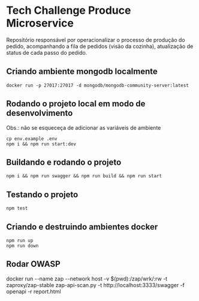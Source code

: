 # Tech Challenge Produce Microservice

Repositório responsável por operacionalizar o processo de produção do pedido, acompanhando a fila de pedidos (visão da cozinha), atualização de status de cada passo do pedido.

## Criando ambiente mongodb localmente

```
docker run -p 27017:27017 -d mongodb/mongodb-community-server:latest
```

## Rodando o projeto local em modo de desenvolvimento

Obs.: não se esqueceça de adicionar as variáveis de ambiente

```
cp env.example .env
npm i && npm run start:dev
```

## Buildando e rodando o projeto

```
npm i && npm run swagger && npm run build && npm run start
```

## Testando o projeto

```
npm test
```

## Criando e destruindo ambientes docker

```
npm run up
npm run down
```

## Rodar OWASP

docker run --name zap --network host -v $(pwd):/zap/wrk/:rw -t zaproxy/zap-stable zap-api-scan.py -t http://localhost:3333/swagger -f openapi -r report.html
